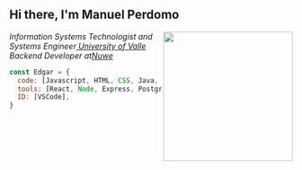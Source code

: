 <h2> Hi there, I'm Manuel Perdomo </h2>

<img align='right' src="./img/perfil.jpg" width="230">
 
<p><em>Information Systems Technologist and Systems Engineer<a href="https://www.univalle.edu.co/"> University of Valle </a></br>Backend Developer at<a href="https://nuwe.io">Nuwe</a></em></p>


```javascript
const Edgar = {
  code: [Javascript, HTML, CSS, Java, Python,SQL],
  tools: [React, Node, Express, Postgress,MySQL,Django],
  ID: [VSCode],
}
```

 



<!--
**lonperman/lonperman** is a ✨ _special_ ✨ repository because its `README.md` (this file) appears on your GitHub profile.


